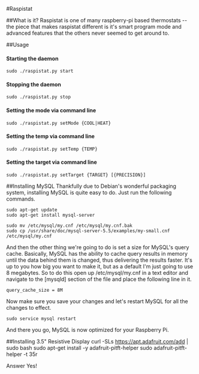 #Raspistat

##What is it?
Raspistat is one of many raspberry-pi based thermostats -- the piece that makes raspistat different is it's smart program mode and advanced features that the others never seemed to get around to.

##Usage
#### Starting the daemon
    sudo ./raspistat.py start
#### Stopping the daemon
    sudo ./raspistat.py stop
#### Setting the mode via command line
    sudo ./raspistat.py setMode {COOL|HEAT}
#### Setting the temp via command line
    sudo ./raspistat.py setTemp {TEMP}
#### Setting the target via command line
    sudo ./raspistat.py setTarget {TARGET} [{PRECISION}]


##Installing MySQL
Thankfully due to Debian's wonderful packaging system, installing MySQL is quite easy to do. Just run the following commands.

    sudo apt-get update
    sudo apt-get install mysql-server

    sudo mv /etc/mysql/my.cnf /etc/mysql/my.cnf.bak
    sudo cp /usr/share/doc/mysql-server-5.5/examples/my-small.cnf /etc/mysql/my.cnf

And then the other thing we're going to do is set a size for MySQL's query cache. Basically, MySQL has the ability to cache query results in memory until the data behind them is changed, thus delivering the results faster. It's up to you how big you want to make it, but as a default I'm just going to use 8 megabytes. So to do this open up /etc/mysql/my.cnf in a text editor and navigate to the [mysqld] section of the file and place the following line in it.

    query_cache_size = 8M

Now make sure you save your changes and let's restart MySQL for all the changes to effect.

    sudo service mysql restart

And there you go, MySQL is now optimized for your Raspberry Pi.

##Installing 3.5" Resistive Display
    curl -SLs https://apt.adafruit.com/add | sudo bash
    sudo apt-get install -y adafruit-pitft-helper
    sudo adafruit-pitft-helper -t 35r

Answer Yes!
